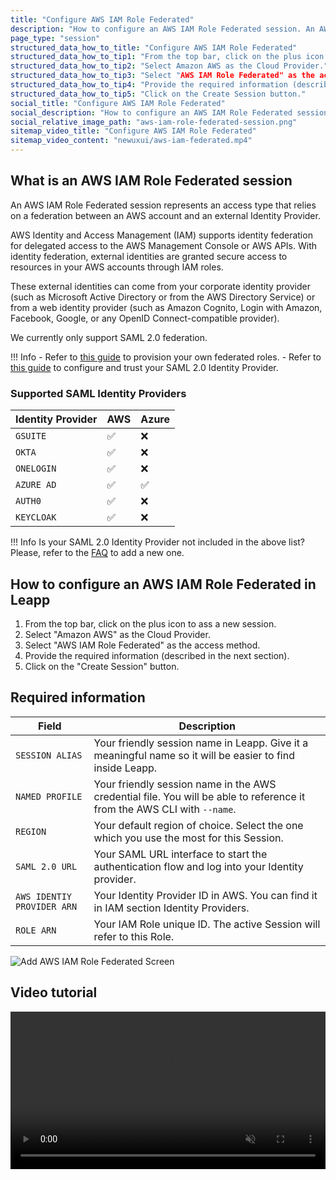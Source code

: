 ```yaml
---
title: "Configure AWS IAM Role Federated"
description: "How to configure an AWS IAM Role Federated session. An AWS IAM Role Federated session represents an access type that relies on a federation between an AWS account and an external Identity Provider."
page_type: "session"
structured_data_how_to_title: "Configure AWS IAM Role Federated"
structured_data_how_to_tip1: "From the top bar, click on the plus icon to ass a new session."
structured_data_how_to_tip2: "Select Amazon AWS as the Cloud Provider."
structured_data_how_to_tip3: "Select "AWS IAM Role Federated" as the access method."
structured_data_how_to_tip4: "Provide the required information (described in the next section)."
structured_data_how_to_tip5: "Click on the Create Session button."
social_title: "Configure AWS IAM Role Federated"
social_description: "How to configure an AWS IAM Role Federated session. An AWS IAM Role Federated session represents an access type that relies on a federation between an AWS account and an external Identity Provider."
social_relative_image_path: "aws-iam-role-federated-session.png"
sitemap_video_title: "Configure AWS IAM Role Federated"
sitemap_video_content: "newuxui/aws-iam-federated.mp4"
---
```


## What is an AWS IAM Role Federated session

An AWS IAM Role Federated session represents an access type that relies on a federation between an AWS account and an external Identity Provider.  

AWS Identity and Access Management (IAM) supports identity federation for delegated access to the AWS Management Console or AWS APIs. 
With identity federation, external identities are granted secure access to resources in your AWS accounts through IAM roles.

These external identities can come from your corporate identity provider (such as Microsoft Active Directory or from the AWS Directory Service) 
or from a web identity provider (such as Amazon Cognito, Login with Amazon, Facebook, Google, or any OpenID Connect-compatible provider).

We currently only support SAML 2.0 federation.

!!! Info
    - Refer to [this guide](https://docs.aws.amazon.com/IAM/latest/UserGuide/id_roles_create_for-idp_saml.html) to provision your own federated roles.
    - Refer to [this guide](https://docs.aws.amazon.com/IAM/latest/UserGuide/id_roles_providers_create_saml.html) to configure and trust your SAML 2.0 Identity Provider.

### Supported SAML Identity Providers

| Identity Provider | AWS                                 | Azure              |
|-------------------| ----------------------------------- |--------------------|
| `GSUITE`          | :white_check_mark:                  | :x:                |
| `OKTA`            | :white_check_mark:                  | :x:                |
| `ONELOGIN`        | :white_check_mark:                  | :x:                |
| `AZURE AD`        | :white_check_mark:                  | :white_check_mark: |
| `AUTH0`           | :white_check_mark:                  | :x:                |
| `KEYCLOAK`        | :white_check_mark:                  | :x:                |

!!! Info
    Is your SAML 2.0 Identity Provider not included in the above list? Please, refer to the [FAQ](/latest/troubleshooting/faq/#how-can-i-add-support-to-a-new-saml-20-identity-provider) to add a new one.

## How to configure an AWS IAM Role Federated in Leapp

1. From the top bar, click on the plus icon to ass a new session.
2. Select "Amazon AWS" as the Cloud Provider.
3. Select "AWS IAM Role Federated" as the access method.
4. Provide the required information (described in the next section).
5. Click on the "Create Session" button.

## Required information

| Field                      | Description                                                                                                              |
|----------------------------|--------------------------------------------------------------------------------------------------------------------------|
| `SESSION ALIAS`            | Your friendly session name in Leapp. Give it a meaningful name so it will be easier to find inside Leapp.       |
| `NAMED PROFILE`            | Your friendly session name in the AWS credential file. You will be able to reference it from the AWS CLI with `--name`. |
| `REGION`                   | Your default region of choice. Select the one which you use the most for this Session.                                   |
| `SAML 2.0 URL`             | Your SAML URL interface to start the authentication flow and log into your Identity provider.                               |
| `AWS IDENTIY PROVIDER ARN` | Your Identity Provider ID in AWS. You can find it in IAM section Identity Providers.                                     |
| `ROLE ARN`                 | Your IAM Role unique ID. The active Session will refer to this Role.                                     |

![](../../images/screens/newuxui/aws-iam-role-federated.png?style=center-img "Add AWS IAM Role Federated Screen")

## Video tutorial

<video width="100%" muted autoplay loop> <source src="../../videos/newuxui/aws-iam-federated.mp4" type="video/mp4"> </video>
